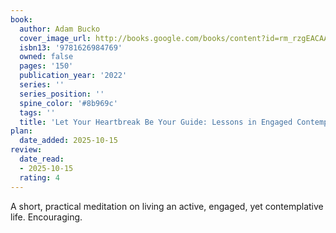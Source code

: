 ```yaml
---
book:
  author: Adam Bucko
  cover_image_url: http://books.google.com/books/content?id=rm_rzgEACAAJ&printsec=frontcover&img=1&zoom=1&source=gbs_api
  isbn13: '9781626984769'
  owned: false
  pages: '150'
  publication_year: '2022'
  series: ''
  series_position: ''
  spine_color: '#8b969c'
  tags: ''
  title: 'Let Your Heartbreak Be Your Guide: Lessons in Engaged Contemplation'
plan:
  date_added: 2025-10-15
review:
  date_read:
  - 2025-10-15
  rating: 4
---
```

A short, practical meditation on living an active, engaged, yet contemplative life. Encouraging.
